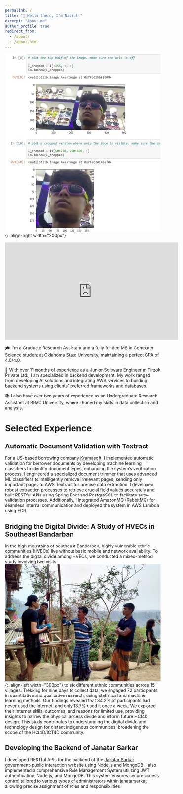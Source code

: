 ```yaml
---
permalink: /
title: "👋 Hello there, I'm Nazrul!"
excerpt: "About me"
author_profile: true
redirect_from:
  - /about/
  - /about.html
---
```



![Illustration of combining vision and language modalities](images/tj.jfif){: .align-right width="200px"}

<div class="video-container" data-aos="fade-right" data-aos-delay="400">
    <iframe width="560" height="315" src="https://www.youtube.com/embed/D5eQWIRp95Y" frameborder="0" allowfullscreen></iframe>
</div>

🎓 I'm a Graduate Research Assistant and a fully funded MS in Computer Science student at Oklahoma State University, maintaining a perfect GPA of 4.0/4.0. 

💼 With over 11 months of experience as a Junior Software Engineer at Tirzok Private Ltd., I am specialized in backend development. My work ranged from developing AI solutions and integrating AWS services to building backend systems using clients' preferred frameworks and databases.

📚 I also have over two years of experience as an Undergraduate Research Assistant at BRAC University, where I honed my skills in data collection and analysis.

# Selected Experience

## Automatic Document Validation with Textract

For a US-based borrowing company [Kramasoft](https://kramasoft.com/landing), I implemented automatic validation for borrower documents by developing machine learning classifiers to identify document types, enhancing the system’s verification process. I engineered a specialized document trimmer that uses advanced ML classifiers to intelligently remove irrelevant pages, sending only important pages to AWS Textract for precise data extraction. I developed robust extraction processes to retrieve crucial field values accurately and built RESTful APIs using Spring Boot and PostgreSQL to facilitate auto-validation processes. Additionally, I integrated AmazonMQ (RabbitMQ) for seamless internal communication and deployed the system in AWS Lambda using ECR. 

## Bridging the Digital Divide: A Study of HVECs in Southeast Bandarban
In the high mountains of southeast Bandarban, highly vulnerable ethnic communities (HVECs) live without basic mobile and network availability. To address the digital divide among HVECs, we conducted a mixed-method study involving two visits ![Illustration of combining vision and language modalities](images/o.jpg){: .align-left width="300px"} to six different ethnic communities across 15 villages. Trekking for nine days to collect data, we engaged 72 participants in quantitative and qualitative research, using statistical and machine learning methods. Our findings revealed that 34.2% of participants had never used the Internet, and only 13.7% used it once a week. We explored their Internet skills, outcomes, and reasons for limited use, providing insights to narrow the physical access divide and inform future HCI4D design. This study contributes to understanding the digital divide and technology design for distant indigenous communities, broadening the scope of the HCI4D/ICT4D community.

## Developing the Backend of Janatar Sarkar

I developed RESTful APIs for the backend of the [Janatar Sarkar](https://janatarsarkar.gov.bd/) government-public interaction website using Node.js and MongoDB. I also implemented a comprehensive Role Management System utilizing JWT authentication, Node.js, and MongoDB. This system ensures secure access control tailored to various types of administrators within janatarsarkar, allowing precise assignment of roles and responsibilities